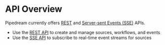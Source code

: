 # API Overview

Pipedream currently offers [REST](/api/rest/) and [Server-sent Events (SSE)](/api/sse/) APIs.

- Use the [REST API](/api/rest/) to create and manage sources, workflows, and events
- Use the [SSE API](/api/sse/) to subscribe to real-time event streams for sources

<Footer />
